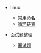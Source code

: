 - linux
  - [常用命名](others/linux/binarysorttree.md)
  - [循环链表](others/linux/linked.md)

- 面试题整理

  - [面试题](cdn.md)
